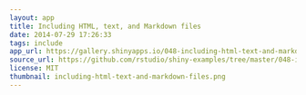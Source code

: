 ```yaml
---
layout: app
title: Including HTML, text, and Markdown files
date: 2014-07-29 17:26:33
tags: include
app_url: https://gallery.shinyapps.io/048-including-html-text-and-markdown-files
source_url: https://github.com/rstudio/shiny-examples/tree/master/048-including-html-text-and-markdown-files
license: MIT
thumbnail: including-html-text-and-markdown-files.png
---
```

